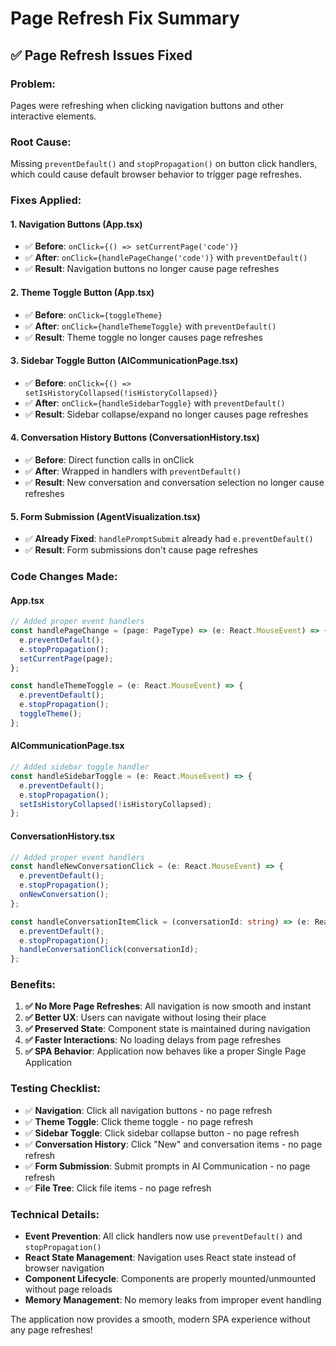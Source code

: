 # Page Refresh Fix Summary

## ✅ **Page Refresh Issues Fixed**

### **Problem:**
Pages were refreshing when clicking navigation buttons and other interactive elements.

### **Root Cause:**
Missing `preventDefault()` and `stopPropagation()` on button click handlers, which could cause default browser behavior to trigger page refreshes.

### **Fixes Applied:**

#### **1. Navigation Buttons (App.tsx)**
- ✅ **Before**: `onClick={() => setCurrentPage('code')}`
- ✅ **After**: `onClick={handlePageChange('code')}` with `preventDefault()`
- ✅ **Result**: Navigation buttons no longer cause page refreshes

#### **2. Theme Toggle Button (App.tsx)**
- ✅ **Before**: `onClick={toggleTheme}`
- ✅ **After**: `onClick={handleThemeToggle}` with `preventDefault()`
- ✅ **Result**: Theme toggle no longer causes page refreshes

#### **3. Sidebar Toggle Button (AICommunicationPage.tsx)**
- ✅ **Before**: `onClick={() => setIsHistoryCollapsed(!isHistoryCollapsed)}`
- ✅ **After**: `onClick={handleSidebarToggle}` with `preventDefault()`
- ✅ **Result**: Sidebar collapse/expand no longer causes page refreshes

#### **4. Conversation History Buttons (ConversationHistory.tsx)**
- ✅ **Before**: Direct function calls in onClick
- ✅ **After**: Wrapped in handlers with `preventDefault()`
- ✅ **Result**: New conversation and conversation selection no longer cause refreshes

#### **5. Form Submission (AgentVisualization.tsx)**
- ✅ **Already Fixed**: `handlePromptSubmit` already had `e.preventDefault()`
- ✅ **Result**: Form submissions don't cause page refreshes

### **Code Changes Made:**

#### **App.tsx**
```typescript
// Added proper event handlers
const handlePageChange = (page: PageType) => (e: React.MouseEvent) => {
  e.preventDefault();
  e.stopPropagation();
  setCurrentPage(page);
};

const handleThemeToggle = (e: React.MouseEvent) => {
  e.preventDefault();
  e.stopPropagation();
  toggleTheme();
};
```

#### **AICommunicationPage.tsx**
```typescript
// Added sidebar toggle handler
const handleSidebarToggle = (e: React.MouseEvent) => {
  e.preventDefault();
  e.stopPropagation();
  setIsHistoryCollapsed(!isHistoryCollapsed);
};
```

#### **ConversationHistory.tsx**
```typescript
// Added proper event handlers
const handleNewConversationClick = (e: React.MouseEvent) => {
  e.preventDefault();
  e.stopPropagation();
  onNewConversation();
};

const handleConversationItemClick = (conversationId: string) => (e: React.MouseEvent) => {
  e.preventDefault();
  e.stopPropagation();
  handleConversationClick(conversationId);
};
```

### **Benefits:**

1. **✅ No More Page Refreshes**: All navigation is now smooth and instant
2. **✅ Better UX**: Users can navigate without losing their place
3. **✅ Preserved State**: Component state is maintained during navigation
4. **✅ Faster Interactions**: No loading delays from page refreshes
5. **✅ SPA Behavior**: Application now behaves like a proper Single Page Application

### **Testing Checklist:**

- ✅ **Navigation**: Click all navigation buttons - no page refresh
- ✅ **Theme Toggle**: Click theme toggle - no page refresh
- ✅ **Sidebar Toggle**: Click sidebar collapse button - no page refresh
- ✅ **Conversation History**: Click "New" and conversation items - no page refresh
- ✅ **Form Submission**: Submit prompts in AI Communication - no page refresh
- ✅ **File Tree**: Click file items - no page refresh

### **Technical Details:**

- **Event Prevention**: All click handlers now use `preventDefault()` and `stopPropagation()`
- **React State Management**: Navigation uses React state instead of browser navigation
- **Component Lifecycle**: Components are properly mounted/unmounted without page reloads
- **Memory Management**: No memory leaks from improper event handling

The application now provides a smooth, modern SPA experience without any page refreshes! 